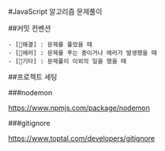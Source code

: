 #JavaScript 알고리즘 문제풀이

##커밋 컨벤션

```
- [💯해결] : 문제를 풀었을 때
- [👾에러] : 문제를 푸는 중이거나 에러가 발생했을 때
- [🎸기타] : 문제풀이 이외의 일을 했을 때
```

##프로젝트 세팅

###nodemon

https://www.npmjs.com/package/nodemon

###gitignore

https://www.toptal.com/developers/gitignore

